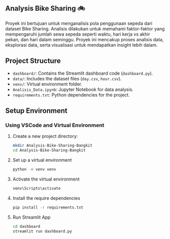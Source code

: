 ## Analysis Bike Sharing 🚲

Proyek ini bertujuan untuk menganalisis pola penggunaan sepeda dari dataset Bike Sharing. 
Analisis dilakukan untuk memahami faktor-faktor yang mempengaruhi jumlah sewa sepeda seperti waktu, hari kerja vs akhir pekan, dan hari dalam seminggu. Proyek ini mencakup proses analisis data, eksplorasi data, serta visualisasi untuk mendapatkan insight lebih dalam.

## Project Structure
- `dashboard/`: Contains the Streamlit dashboard code (`dashboard.py`).
- `data/`: Includes the dataset files (`day.csv`, `hour.csv`).
- `venv/`: Virtual environment folder.
- `Analisis_Data.ipynb`: Jupyter Notebook for data analysis.
- `requirements.txt`: Python dependencies for the project.

## Setup Environment
### Using VSCode and Virtual Environment
1. Create a new project directory:
   ```bash
   mkdir Analysis-Bike-Sharing-Bangkit
   cd Analysis-Bike-Sharing-Bangkit
2. Set up a virtual environment
   ```bash
   python -m venv venv
3. Activate the virtual environment
   ```bash
   venv\Scripts\activate
4. Install the require dependencies
   ```bash
   pip install -r requirements.txt
5. Run Streamlit App
   ```bash
   cd dashboard
   streamlit run dashboard.py
